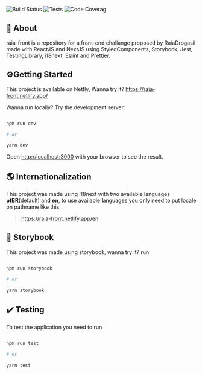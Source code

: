 ![Build Status](https://img.shields.io/netlify/c38f8f64-20ce-4979-930f-c60a24dec39d?label=build) ![Tests](https://img.shields.io/badge/tests-21%20passed-brightgreen) ![Code Coverag](https://img.shields.io/badge/coverage-100%25-brightgreen)

## 📃 About

raia-front is a repository for a front-end challange proposed by RaiaDrogasil made with ReactJS and NextJS using StyledComponents, Storybook, Jest, TestingLibrary, i18next, Eslint and Prettier.

## ⚙️Getting Started

This project is available on Netfly, Wanna try it?
https://raia-front.netlify.app/

Wanna run locally? Try the development server:

```bash

npm run dev

# or

yarn dev

```

Open [http://localhost:3000](http://localhost:3000) with your browser to see the result.

## 🌎 Internationalization

This project was made using i18next with two available languages **ptBR**(default) and **en**, to use available languages you only need to put locale on pathname like this

> https://raia-front.netlify.app/en

## 📔 Storybook

This project was made using storybook, wanna try it? run

```bash

npm run storybook

# or

yarn storybook

```

## ✔️ Testing

To test the application you need to run

```bash

npm run test

# or

yarn test

```
